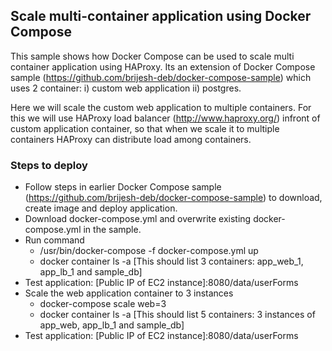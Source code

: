 ## Scale multi-container application using Docker Compose
This sample shows how Docker Compose can be used to scale multi container application using HAProxy. Its an extension of Docker Compose sample (https://github.com/brijesh-deb/docker-compose-sample) which uses 2 container: i) custom web application ii) postgres.   

Here we will scale the custom web application to multiple containers. For this we will use HAProxy load balancer (http://www.haproxy.org/) infront of custom application container, so that when we scale it to multiple containers HAProxy can distribute load among containers.

### Steps to deploy
- Follow steps in earlier Docker Compose sample (https://github.com/brijesh-deb/docker-compose-sample) to download, create image and deploy  application.
- Download docker-compose.yml and overwrite existing docker-compose.yml in the sample.
- Run command
  - /usr/bin/docker-compose -f docker-compose.yml up 
  - docker container ls -a [This should list 3 containers: app_web_1, app_lb_1 and sample_db]
- Test application: [Public IP of EC2 instance]:8080/data/userForms
- Scale the web application container to 3 instances
  - docker-compose scale web=3
  - docker container ls -a [This should list 5 containers: 3 instances of app_web, app_lb_1 and sample_db]
- Test application: [Public IP of EC2 instance]:8080/data/userForms 
